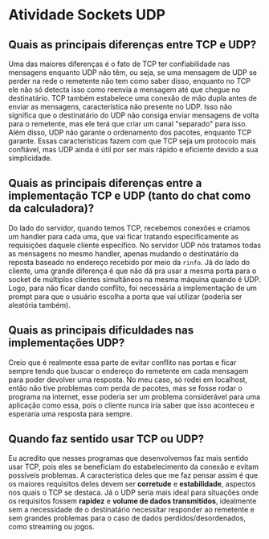 # Atividade Sockets UDP

## Quais as principais diferenças entre TCP e UDP?
Uma das maiores diferenças é o fato de TCP ter confiabilidade nas mensagens enquanto UDP não têm, ou seja, se uma mensagem de UDP se perder na rede o remetente não tem como saber disso, enquanto no TCP ele não só detecta isso como reenvia a mensagem até que chegue no destinatário.
TCP também estabelece uma conexão de mão dupla antes de enviar as mensagens, característica não presente no UDP.  Isso não significa que o destinatário do UDP não consiga enviar mensagens de volta para o remetente, mas ele terá que criar um canal "separado" para isso.
Além disso, UDP não garante o ordenamento dos pacotes, enquanto TCP garante.
Essas características fazem com que TCP seja um protocolo mais confiável, mas UDP ainda é útil por ser mais rápido e eficiente devido a sua simplicidade.

## Quais as principais diferenças entre a implementação TCP e UDP (tanto do chat como da calculadora)?
Do lado do servidor, quando temos TCP, recebemos conexões e criamos um handler para cada uma, que vai ficar tratando especificamente as requisições daquele cliente específico. No servidor UDP nós tratamos todas as mensagens no mesmo handler, apenas mudando o destinatário da reposta baseado no endereço recebido por meio da `rinfo`.
Já do lado do cliente, uma grande diferença é que não dá pra usar a mesma porta para o socket de múltiplos clientes simultâneos na mesma máquina quando é UDP. Logo, para não ficar dando conflito, foi necessária a implementação de um prompt para que o usuário escolha a porta que vai utilizar (poderia ser aleatória também).

## Quais as principais dificuldades nas implementações UDP?
Creio que é realmente essa parte de evitar conflito nas portas e ficar sempre tendo que buscar o endereço do remetente em cada mensagem para poder devolver uma resposta.
No meu caso, só rodei em localhost, então não tive problemas com perda de pacotes, mas se fosse rodar o programa na internet, esse poderia ser um problema considerável para uma aplicação como essa, pois o cliente nunca iria saber que isso aconteceu e esperaria uma resposta para sempre.

## Quando faz sentido usar TCP ou UDP?
Eu acredito que nesses programas que desenvolvemos faz mais sentido usar TCP, pois eles se beneficiam do estabelecimento da conexão e evitam possíveis problemas. A característica deles que me faz pensar assim é que os maiores requisitos deles devem ser **corretude** e **estabilidade**, aspectos nos quais o TCP se destaca.
Já o UDP seria mais ideal para situações onde os requisitos fossem **rapidez** e **volume de dados transmitidos**, idealmente sem a necessidade de o destinatário necessitar responder ao remetente e sem grandes problemas para o caso de dados perdidos/desordenados, como streaming ou jogos.